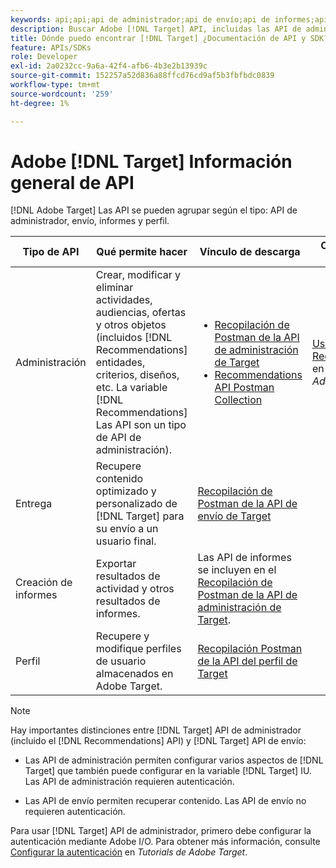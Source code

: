 ```yaml
---
keywords: api;api;api de administrador;api de envío;api de informes;api de perfil
description: Buscar Adobe [!DNL Target] API, incluidas las API de administrador, envío, informes y perfil.
title: Dónde puedo encontrar [!DNL Target] ¿Documentación de API y SDK?
feature: APIs/SDKs
role: Developer
exl-id: 2a0232cc-9a6a-42f4-afb6-4b3e2b13939c
source-git-commit: 152257a52d836a88ffcd76cd9af5b3fbfbdc0839
workflow-type: tm+mt
source-wordcount: '259'
ht-degree: 1%

---
```


# Adobe [!DNL Target] Información general de API

[!DNL Adobe Target] Las API se pueden agrupar según el tipo: API de administrador, envío, informes y perfil.

| Tipo de API | Qué permite hacer | Vínculo de descarga | Otros vínculos útiles |
| --- | --- | --- |--- |
| Administración | Crear, modificar y eliminar actividades, audiencias, ofertas y otros objetos (incluidos [!DNL Recommendations] entidades, criterios, diseños, etc. La variable [!DNL Recommendations] Las API son un tipo de API de administración). | <UL><li>[Recopilación de Postman de la API de administración de Target](https://developers.adobetarget.com/api/#admin-postman-collection)</li><li>[Recommendations API Postman Collection](https://developers.adobetarget.com/api/recommendations/#section/Postman)</li></ul> | [Uso de las API de Recommendations](https://experienceleague.adobe.com/docs/target-learn/recommendations-api-tutorial/recs-api-overview.html) en *Tutorials de Adobe Target* |
| Entrega | Recupere contenido optimizado y personalizado de [!DNL Target] para su envío a un usuario final. | [Recopilación de Postman de la API de envío de Target](https://developers.adobetarget.com/api/delivery-api/#section/Getting-Started/Postman-Collection) |  |
| Creación de informes | Exportar resultados de actividad y otros resultados de informes. | Las API de informes se incluyen en el [Recopilación de Postman de la API de administración de Target](https://developers.adobetarget.com/api/#admin-postman-collection). |  |
| Perfil | Recupere y modifique perfiles de usuario almacenados en Adobe Target. | [Recopilación Postman de la API del perfil de Target](https://developers.adobetarget.com/api/#profiles) |  |

>[!NOTE]
>
>Hay importantes distinciones entre [!DNL Target] API de administrador (incluido el [!DNL Recommendations] API) y [!DNL Target] API de envío:
>
>* Las API de administración permiten configurar varios aspectos de [!DNL Target] que también puede configurar en la variable [!DNL Target] IU. Las API de administración requieren autenticación.
>
>* Las API de envío permiten recuperar contenido. Las API de envío no requieren autenticación.
>
>Para usar [!DNL Target] API de administrador, primero debe configurar la autenticación mediante Adobe I/O. Para obtener más información, consulte [Configurar la autenticación](https://experienceleague.adobe.com/docs/target-learn/tutorials/apis/configure-io-target-integration.html) en *Tutorials de Adobe Target*.
